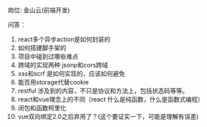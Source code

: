 岗位: 金山云(前端开发)

问答：

1. react多个异步action是如何封装的
2. 如何搭建脚手架的
3. 项目中碰到过哪些难点
4. 跨域的实现两种 jsonp和cors跨域
5. xss和scrf 是如何实现的，应该如何避免
6. 能否用storage代替cookie
7. restful 涉及到的内容，不只是协议和方法上，包括状态码等等。
8. react和vue理念上的不同（react 什么是纯函数，什么是函数式编程）
9. 闭包和函数柯里化
10. vue双向绑定2.0之后弃用了？(这个要证实一下，可能是理解有误差)
